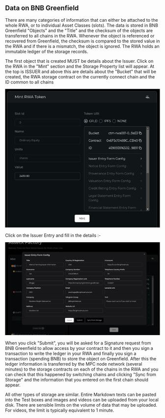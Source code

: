 ## Data on BNB Greenfield

There are many categories of information that can either be attached to the whole RWA, or to individual Asset Classes (slots). The data is stored in BNB Greenfield "Objects" and the "Title" and the checksum of the objects are transferred to all chains in the RWA. Whenever the object is referenced or recovered from Greenfield, the checksum is compared to the stored value in the RWA and if there is a mismatch, the object is ignored. The RWA holds an immutable ledger of the storage records.

The first object that is created MUST be details about the Issuer. Click on the RWA in the "Mint" section and the Storage Property list will appear. At the top is ISSUER and above this are details about the "Bucket" that will be created, the RWA storage contract on the currently connect chain and the ID common to all chains

<img src="/_media/GreenfieldRWA-1.png"  alt=""/>

Click on the Issuer Entry and fill in the details :-

<img src="/_media/GreenfieldRWA-2.png"  alt=""/>

When you click "Submit", you will be asked for a Signature request from BNB Greenfield to allow access by your contract to it and then you sign a transaction to write the ledger in your RWA and finally you sign a transaction (spending BNB) to store the object on Greenfield. After this the ledger information is transferred by the MPC node network (several minutes) to the storage contracts on each of the chains in the RWA and you can check that this happened by switching chains and clicking "Sync from Storage" and the information that you entered on the first chain should appear.

All other types of storage are similar. Entire Markdown texts can be pasted into the Test boxes and images and videos can be uploaded from your local disk. There are sensible limits on the volume of data that may be uploaded. For videos, the limit is typically equivalent to 1 minute.